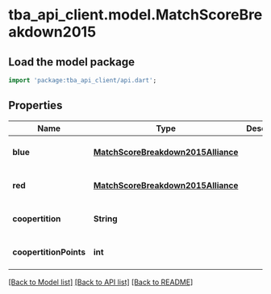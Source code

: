 # tba_api_client.model.MatchScoreBreakdown2015

## Load the model package
```dart
import 'package:tba_api_client/api.dart';
```

## Properties
Name | Type | Description | Notes
------------ | ------------- | ------------- | -------------
**blue** | [**MatchScoreBreakdown2015Alliance**](MatchScoreBreakdown2015Alliance.md) |  | [optional] [default to null]
**red** | [**MatchScoreBreakdown2015Alliance**](MatchScoreBreakdown2015Alliance.md) |  | [optional] [default to null]
**coopertition** | **String** |  | [optional] [default to null]
**coopertitionPoints** | **int** |  | [optional] [default to null]

[[Back to Model list]](../README.md#documentation-for-models) [[Back to API list]](../README.md#documentation-for-api-endpoints) [[Back to README]](../README.md)


